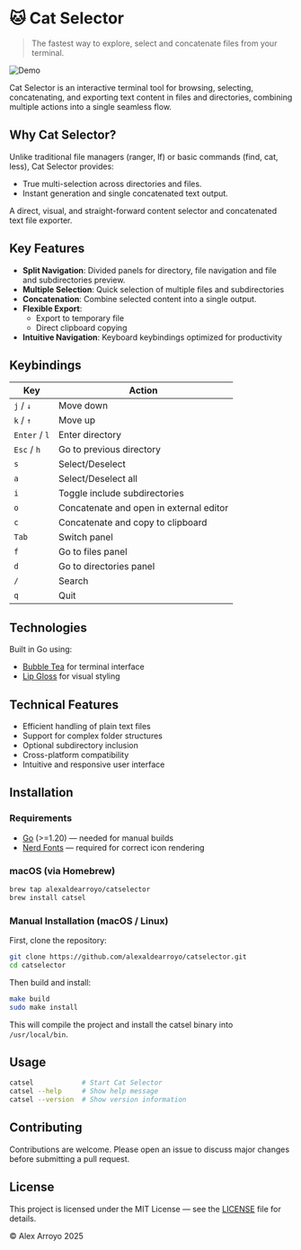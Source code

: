 # 🐱 Cat Selector

> The fastest way to explore, select and concatenate files from your terminal.

![Demo](demo.gif)


Cat Selector is an interactive terminal tool for browsing, selecting, concatenating, and exporting text content in files and directories, combining multiple actions into a single seamless flow.

## Why Cat Selector?
Unlike traditional file managers (ranger, lf) or basic commands (find, cat, less), Cat Selector provides:
- True multi-selection across directories and files.
- Instant generation and single concatenated text output.

A direct, visual, and straight-forward content selector and concatenated text file exporter.

## Key Features

- **Split Navigation**: Divided panels for directory, file navigation and file and subdirectories preview.
- **Multiple Selection**: Quick selection of multiple files and subdirectories
- **Concatenation**: Combine selected content into a single output.
- **Flexible Export**: 
  - Export to temporary file
  - Direct clipboard copying
- **Intuitive Navigation**: Keyboard keybindings optimized for productivity

## Keybindings

| Key | Action |
|-------|--------|
| `j` / `↓` | Move down |
| `k` / `↑` | Move up |
| `Enter` / `l` | Enter directory |
| `Esc` / `h` | Go to previous directory |
| `s` | Select/Deselect |
| `a` | Select/Deselect all |
| `i` | Toggle include subdirectories |
| `o` | Concatenate and open in external editor |
| `c` | Concatenate and copy to clipboard |
| `Tab` | Switch panel |
| `f` | Go to files panel |
| `d` | Go to directories panel |
| `/` | Search |
| `q` | Quit |

## Technologies

Built in Go using:
- [Bubble Tea](https://github.com/charmbracelet/bubbletea) for terminal interface
- [Lip Gloss](https://github.com/charmbracelet/lipgloss) for visual styling

## Technical Features

- Efficient handling of plain text files
- Support for complex folder structures
- Optional subdirectory inclusion
- Cross-platform compatibility
- Intuitive and responsive user interface


## Installation

### Requirements

- [Go](https://go.dev/dl/) (>=1.20) — needed for manual builds
- [Nerd Fonts](https://www.nerdfonts.com/) — required for correct icon rendering

### macOS (via Homebrew)

```bash
brew tap alexaldearroyo/catselector
brew install catsel
```

### Manual Installation (macOS / Linux)

First, clone the repository:

```bash
git clone https://github.com/alexaldearroyo/catselector.git
cd catselector
```

Then build and install:

```bash
make build
sudo make install
```
This will compile the project and install the catsel binary into `/usr/local/bin`.

## Usage

```bash
catsel            # Start Cat Selector
catsel --help     # Show help message
catsel --version  # Show version information
```

## Contributing

Contributions are welcome. Please open an issue to discuss major changes before submitting a pull request.

## License

This project is licensed under the MIT License — see the [LICENSE](LICENSE) file for details.


© Alex Arroyo 2025
